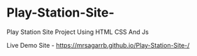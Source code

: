 # Play-Station-Site-
Play Station Site  Project Using HTML CSS And Js 

Live Demo Site - https://mrsagarrb.github.io/Play-Station-Site-/







